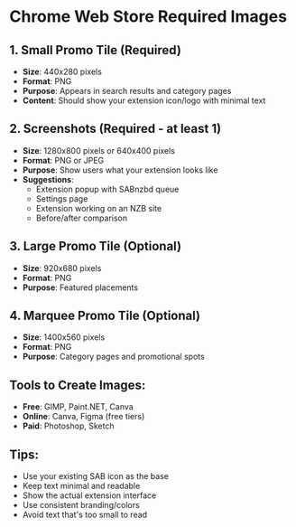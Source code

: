 # Chrome Web Store Required Images

## 1. Small Promo Tile (Required)
- **Size**: 440x280 pixels
- **Format**: PNG
- **Purpose**: Appears in search results and category pages
- **Content**: Should show your extension icon/logo with minimal text

## 2. Screenshots (Required - at least 1)
- **Size**: 1280x800 pixels or 640x400 pixels
- **Format**: PNG or JPEG
- **Purpose**: Show users what your extension looks like
- **Suggestions**:
  - Extension popup with SABnzbd queue
  - Settings page
  - Extension working on an NZB site
  - Before/after comparison

## 3. Large Promo Tile (Optional)
- **Size**: 920x680 pixels
- **Format**: PNG
- **Purpose**: Featured placements

## 4. Marquee Promo Tile (Optional)
- **Size**: 1400x560 pixels
- **Format**: PNG
- **Purpose**: Category pages and promotional spots

## Tools to Create Images:
- **Free**: GIMP, Paint.NET, Canva
- **Online**: Canva, Figma (free tiers)
- **Paid**: Photoshop, Sketch

## Tips:
- Use your existing SAB icon as the base
- Keep text minimal and readable
- Show the actual extension interface
- Use consistent branding/colors
- Avoid text that's too small to read
